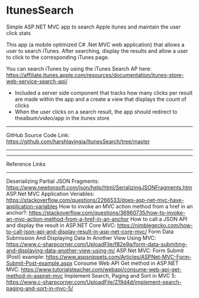 # ItunesSearch
Simple ASP.NET MVC app to search Apple itunes and maintain the user click stats

This app (a mobile optimized C# .Net MVC web application) that allows a user to search iTunes. 
After searching, display the results and allow a user to click to the corresponding iTunes page. 

You can search iTunes by using the iTunes Search AP here: https://affiliate.itunes.apple.com/resources/documentation/itunes-store-web-service-search-api/
- Included a server side component that tracks how many clicks per result are made within the app and a create a view that displays the count of clicks
- When the user clicks on a search result, the app should redirect to thealbum/video/app in the itunes store


*******************
GitHub Source Code Link: https://github.com/harshlavingia/ItunesSearch/tree/master
*******************

*******************
Reference Links
*******************
Deserializing Partial JSON Fragments: https://www.newtonsoft.com/json/help/html/SerializingJSONFragments.htm
ASP.Net MVC Application Veriables: https://stackoverflow.com/questions/2266533/does-asp-net-mvc-have-application-variables
How to invoke an MVC action method from a href in an anchor?: https://stackoverflow.com/questions/36960735/how-to-invoke-an-mvc-action-method-from-a-href-in-an-anchor
How to call a JSON API and display the result in ASP.NET Core MVC: https://nimblegecko.com/how-to-call-json-api-and-display-result-in-asp-net-core-mvc/
Form Data Submission And Displaying Data In Another View Using MVC: https://www.c-sharpcorner.com/UploadFile/f82e9a/form-data-submiting-and-displaying-data-another-view-using-m/
ASP.Net MVC: Form Submit (Post) example: https://www.aspsnippets.com/Articles/ASPNet-MVC-Form-Submit-Post-example.aspx
Consume Web API Get method in ASP.NET MVC: https://www.tutorialsteacher.com/webapi/consume-web-api-get-method-in-aspnet-mvc
Implement Search, Paging and Sort in MVC 5: https://www.c-sharpcorner.com/UploadFile/219d4d/implement-search-paging-and-sort-in-mvc-5/

